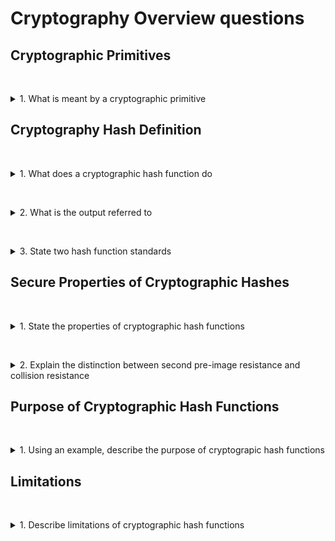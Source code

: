 # Cryptography Overview questions

## Cryptographic Primitives

&nbsp;
<details>
<summary>
1. What is meant by a cryptographic primitive
</summary>

* A cryptographic primitive can be considered a generic building block of cryptography. 
* Cryptographic primitives are a low level constructs which are used together to build larger cryptographic protocols.
* A cryptographic hash function can be referred to as a cryptographic primitive.
 
</details>

## Cryptography Hash Definition

&nbsp;
<details>
<summary>
1. What does a cryptographic hash function do
</summary>
A cryptographic hash function takes data of an arbitrary length, and produces a fixed length string of alphanumeric characters which represents that data. 
</details>

&nbsp;

<details>
<summary>
2. What is the output referred to
</summary>
The output can be called a hash value or a digest
</details>

&nbsp;

<details>
<summary>
3. State two hash function standards
</summary>

* MD5: considered insecure for modern practical use
* SHA-256: commonly used in modern practice

</details>

## Secure Properties of Cryptographic Hashes

&nbsp;

<details>
<summary>
1. State the properties of cryptographic hash functions
</summary>

* ***Deterministic:*** The same input using the same hash function always provides the same hash value. This is true for all hash functions, but the following properties are for cryptographic hashes only.
* ***Pre-image resistant:*** This means that given a random output, it is computationally infeasible to determine the input from the hash value alone. For any given code $h$, it is computationally infeasible to find $x$ such that $H(x)=h$. This effectively is a one-way function.

![Pre-image resistant](./images/Pre-image_resistant.png)
* ***Second pre-image resistant:*** Given a hash value $h_{1}$ it should be computationally infeasible to find a different input message which results in the same hash value $h_{1}$
![Second pre-image resistant](./images/Second_pre-image_resistant.png)
* ***Collision resistant:*** It should not be feasible to produce two inputs which have the same hash value as output. It should be computationally infeasible to find any pair $(x, y)$ such that $H(x) =H(y)$.
![Collision resistant](./images/Collision_resistant.png)

</details>

&nbsp;

<details>
<summary>
2. Explain the distinction between second pre-image resistance and collision resistance
</summary>

* In second pre-image resistance you have a given input which it is impossible to find another value which hashes to the same output. 
* For collision resistance, you have no such input and are simply trying to determine two inputs which produce the same hash value.

</details>

## Purpose of Cryptographic Hash Functions

&nbsp;
<details>
<summary>
1. Using an example, describe the purpose of cryptograpic hash functions
</summary>

* You locate software you wish to download and install from a trusted secure website. 
* On the website you are provided with a link to download the software and a hash value, as well as the specific hash function used to calculate that value. 
* If you then independently calculate the hash value of the file downloaded using that function, and this matches the hash value provided on the website then you have confidence in the integrity of the file. 
* If it were changed, e.g. by an attacker, then the hash value would not match and you would not install the software.

</details>

## Limitations

&nbsp;
<details>
<summary>
1. Describe limitations of cryptographic hash functions
</summary>

1. Very small messages or predictable messages cannot be meaningfully hashed. For example, a single bit cannot be meaningfully hashed as any attacker could easily compute the input to result in the hash value.
1. You must trust origin of hash function in order for it to provide integrity, e.g. on a website providing software you would need to be confident of a secure channel which provides the hash value

</details>